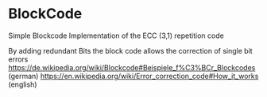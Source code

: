 # BlockCode
 Simple Blockcode Implementation of the ECC (3,1) repetition code
 
 By adding redundant Bits the block code allows the correction of single bit errors
 https://de.wikipedia.org/wiki/Blockcode#Beispiele_f%C3%BCr_Blockcodes (german)
 https://en.wikipedia.org/wiki/Error_correction_code#How_it_works (english)
